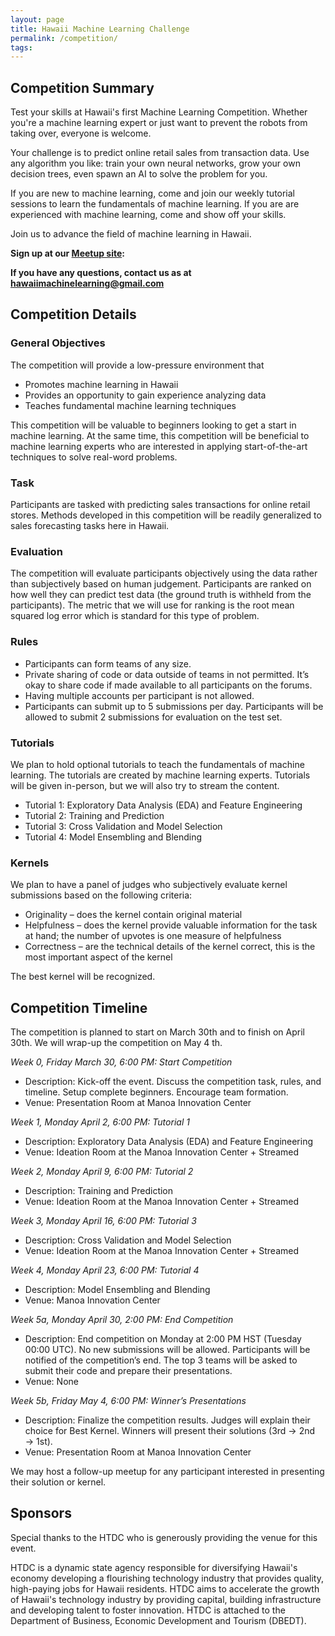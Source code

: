 ```yaml
---
layout: page
title: Hawaii Machine Learning Challenge
permalink: /competition/
tags:
---
```



## Competition Summary
Test your skills at Hawaii's first Machine Learning Competition. Whether you're a machine learning expert or just want to prevent the robots from taking over, everyone is welcome.

Your challenge is to predict online retail sales from transaction data.   Use any algorithm you like: train your own neural networks, grow your own decision trees, even spawn an AI to solve the problem for you.

If you are new to machine learning, come and join our weekly tutorial sessions to learn the fundamentals of machine learning.   If you are are experienced with machine learning, come and show off your skills.

Join us to advance the field of machine learning in Hawaii.

**Sign up at our [Meetup site](https://www.meetup.com/Hawaii-Machine-Learning/events/249027776/):**

**If you have any questions, contact us as at hawaiimachinelearning@gmail.com**


## Competition Details

### General Objectives
The competition will provide a low-pressure environment that

* Promotes machine learning in Hawaii
* Provides an opportunity to gain experience analyzing data
* Teaches fundamental machine learning techniques

This competition will be valuable to beginners looking to get a start in machine learning.  At the same time, this competition will be beneficial to machine learning experts who are interested in applying start-of-the-art techniques to solve real-word problems.

### Task
Participants are tasked with predicting sales transactions for online retail stores.  Methods developed in this competition will be readily generalized to sales forecasting tasks here in Hawaii.

### Evaluation
The competition will evaluate participants objectively using the data rather than subjectively based on human judgement.  Participants are ranked on how well they can predict test data (the ground truth is withheld from the participants).  The metric that we will use for ranking is the root mean squared log error which is standard for this type of problem.

### Rules
* Participants can form teams of any size.
* Private sharing of code or data outside of teams in not permitted. It’s okay to share code if made available to all participants on the forums.
* Having multiple accounts per participant is not allowed.
* Participants can submit up to 5 submissions per day. Participants will be allowed to submit 2 submissions for evaluation on the test set.

###  Tutorials
We plan to hold optional tutorials to teach the fundamentals of machine learning.  The tutorials are created by machine learning experts.  Tutorials will be given in-person, but we will also try to stream the content.
* Tutorial 1: Exploratory Data Analysis (EDA) and Feature Engineering
* Tutorial 2: Training and Prediction
* Tutorial 3: Cross Validation and Model Selection
* Tutorial 4: Model Ensembling and Blending

### Kernels
We plan to have a panel of judges who subjectively evaluate kernel submissions based on the following criteria:
* Originality – does the kernel contain original material
* Helpfulness – does the kernel provide valuable information for the task at hand; the number of upvotes is one measure of helpfulness
* Correctness – are the technical details of the kernel correct, this is the most important aspect of the kernel

The best kernel will be recognized.


## Competition Timeline
The competition is planned to start on March 30th and to finish on April 30th. We will wrap-up the competition on May 4 th.

*Week 0, Friday March 30, 6:00 PM: Start Competition*
* Description: Kick-off the event. Discuss the competition task, rules, and timeline. Setup complete beginners. Encourage team formation.
* Venue: Presentation Room at Manoa Innovation Center

*Week 1, Monday April 2, 6:00 PM: Tutorial 1*
* Description: Exploratory Data Analysis (EDA) and Feature Engineering
* Venue: Ideation Room at the Manoa Innovation Center + Streamed

*Week 2, Monday April 9, 6:00 PM: Tutorial 2*
* Description: Training and Prediction
* Venue: Ideation Room at the Manoa Innovation Center + Streamed

*Week 3, Monday April 16, 6:00 PM: Tutorial 3*
* Description: Cross Validation and Model Selection
* Venue: Ideation Room at the Manoa Innovation Center + Streamed

*Week 4, Monday April 23, 6:00 PM: Tutorial 4*
* Description: Model Ensembling and Blending
* Venue: Manoa Innovation Center

*Week 5a, Monday April 30, 2:00 PM: End Competition*
* Description: End competition on Monday at 2:00 PM HST (Tuesday 00:00 UTC). No new submissions will be allowed. Participants will be notified of the competition’s end. The top 3 teams will be asked to submit their code and prepare their presentations.
* Venue: None

*Week 5b, Friday May 4, 6:00 PM: Winner’s Presentations*
* Description: Finalize the competition results. Judges will explain their choice for Best Kernel. Winners will present their solutions (3rd → 2nd → 1st).
* Venue: Presentation Room at Manoa Innovation Center

We may host a follow-up meetup for any participant interested in presenting their solution or kernel.


## Sponsors

Special thanks to the HTDC who is generously providing the venue for this event.

HTDC is a dynamic state agency responsible for diversifying Hawaii's economy developing a flourishing technology industry that provides quality, high-paying jobs for Hawaii residents. HTDC aims to accelerate the growth of Hawaii's technology industry by providing capital, building infrastructure and developing talent to foster innovation. HTDC is attached to the Department of Business, Economic Development and Tourism (DBEDT).
